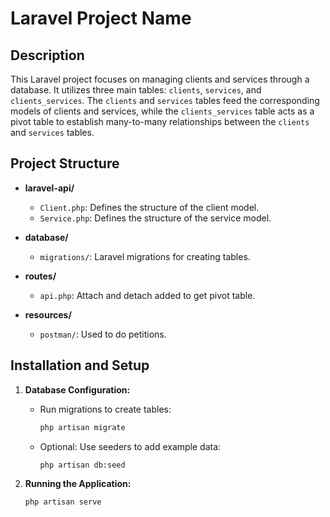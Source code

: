 # Laravel Project Name

## Description
This Laravel project focuses on managing clients and services through a database. It utilizes three main tables: `clients`, `services`, and `clients_services`. 
The `clients` and `services` tables feed the corresponding models of clients and services, while the `clients_services` table acts as a pivot table to establish many-to-many relationships between the `clients` and `services` tables.

## Project Structure
- **laravel-api/**
  - `Client.php`: Defines the structure of the client model.
  - `Service.php`: Defines the structure of the service model.

- **database/**
  - `migrations/`: Laravel migrations for creating tables.

- **routes/**
  - `api.php`: Attach and detach added to get pivot table.

- **resources/**
  - `postman/`: Used to do petitions.

## Installation and Setup
1. **Database Configuration:**
   - Run migrations to create tables:
     ```bash
     php artisan migrate
     ```
   - Optional: Use seeders to add example data:
     ```bash
     php artisan db:seed
     ```

2. **Running the Application:**
   ```bash
   php artisan serve
